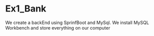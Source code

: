 # Ex1_Bank

We create a backEnd using SprinfBoot and MySql.
We install MySQL Workbench and store everything on our computer
